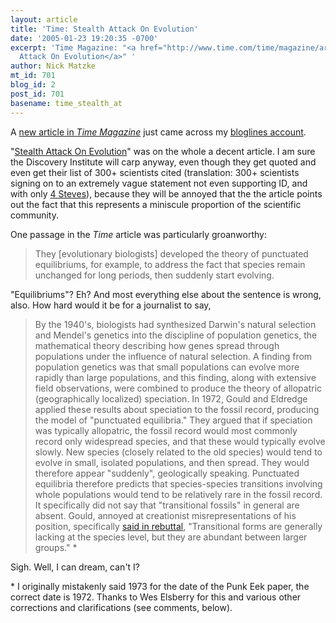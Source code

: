 ```yaml
---
layout: article
title: 'Time: Stealth Attack On Evolution'
date: '2005-01-23 19:20:35 -0700'
excerpt: 'Time Magazine: "<a href="http://www.time.com/time/magazine/article/0,9171,1019856,00.html">Stealth
  Attack On Evolution</a>" '
author: Nick Matzke
mt_id: 701
blog_id: 2
post_id: 701
basename: time_stealth_at
---
```

A [new article in _Time Magazine_](http://www.time.com/time/magazine/article/0,9171,1019856,00.html) just came across my [bloglines account](http://www.bloglines.com/).

"[Stealth Attack On Evolution](http://www.time.com/time/magazine/article/0,9171,1019856,00.html)" was on the whole a decent article.  I am sure the Discovery Institute will carp anyway, even though they get quoted and even get their list of 300+ scientists cited (translation: 300+ scientists signing on to an extremely vague statement not even supporting ID, and with only [4 Steves](http://www.ncseweb.org/article.asp?category=18)), because they will be annoyed that the the article points out the fact that this represents a miniscule proportion of the scientific community.

One passage in the _Time_ article was particularly groanworthy:

> They \[evolutionary biologists\] developed the theory of punctuated equilibriums, for example, to address the fact that species remain unchanged for long periods, then suddenly start evolving.

"Equilibriums"?  Eh?  And most everything else about the sentence is wrong, also.  How hard would it be for a journalist to say, 

> By the 1940's, biologists had synthesized Darwin's natural selection and Mendel's genetics into the discipline of population genetics, the mathematical theory describing how genes spread through populations under the influence of natural selection.  A finding from population genetics was that small populations can evolve more rapidly than large populations, and this finding, along with extensive field observations, were combined to produce the theory of allopatric (geographically localized) speciation.  In 1972, Gould and Eldredge applied these results about speciation to the fossil record, producing the model of "punctuated equilibria." They argued that if speciation was typically allopatric, the fossil record would most commonly record only widespread species, and that these would typically evolve slowly.  New species (closely related to the old species) would tend to evolve in small, isolated populations, and then spread.  They would therefore appear "suddenly", geologically speaking. Punctuated equilibria therefore predicts that species-species transitions involving whole populations would tend to be relatively rare in the fossil record.  It specifically did not say that "transitional fossils" in general are absent.  Gould, annoyed at creationist misrepresentations of his position, specifically [said in rebuttal](http://www.stephenjaygould.org/ctrl/gould_fact-and-theory.html), "Transitional forms are generally lacking at the species level, but they are abundant between larger groups." \*

Sigh.  Well, I can dream, can't I?

\* I originally mistakenly said 1973 for the date of the Punk Eek paper, the correct date is 1972.  Thanks to Wes Elsberry for this and various other corrections and clarifications (see comments, below).
